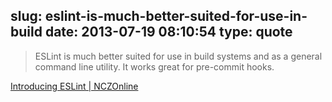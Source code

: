 slug: eslint-is-much-better-suited-for-use-in-build
date: 2013-07-19 08:10:54
type: quote
---

> ESLint is much better suited for use in build systems and as a general command line utility. It works great for pre-commit hooks.

[Introducing ESLint | NCZOnline](http://www.nczonline.net/blog/2013/07/16/introducing-eslint/)
